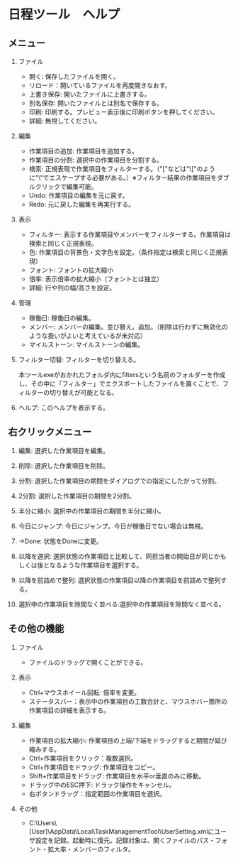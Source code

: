 ﻿# 日程ツール　ヘルプ

## メニュー

1. ファイル
   - 開く: 保存したファイルを開く。
   - リロード：開いているファイルを再度開きなおす。
   - 上書き保存: 開いたファイルに上書きする。
   - 別名保存: 開いたファイルとは別名で保存する。
   - 印刷: 印刷する。プレビュー表示後に印刷ボタンを押してください。
   - 詳細: 無視してください。

1. 編集
   - 作業項目の追加: 作業項目を追加する。
   - 作業項目の分割: 選択中の作業項目を分割する。
   - 検索: 正規表現で作業項目をフィルターする。（"["などは"\\["のように"\\"でエスケープする必要がある。）※フィルター結果の作業項目をダブルクリックで編集可能。
   - Undo: 作業項目の編集を元に戻す。
   - Redo: 元に戻した編集を再実行する。

1. 表示
   - フィルター: 表示する作業項目やメンバーをフィルターする。作業項目は検索と同じく正規表現。
   - 色: 作業項目の背景色・文字色を設定。（条件指定は検索と同じく正規表現）
   - フォント: フォントの拡大縮小
   - 倍率: 表示倍率の拡大縮小（フォントとは独立）
   - 詳細: 行や列の幅/高さを設定。

1. 管理
   - 稼働日: 稼働日の編集。
   - メンバー: メンバーの編集。並び替え。追加。（削除は行わずに無効化のような扱いがよいと考えているが未対応）
   - マイルストーン: マイルストーンの編集。

1. フィルター切替: フィルターを切り替える。

   本ツールexeがおかれたフォルダ内にfiltersという名前のフォルダーを作成し、その中に「フィルター」でエクスポートしたファイルを置くことで、フィルターの切り替えが可能となる。

1. ヘルプ: このヘルプを表示する。

## 右クリックメニュー

1. 編集: 選択した作業項目を編集。

1. 削除: 選択した作業項目を削除。

1. 分割: 選択した作業項目の期間をダイアログでの指定にしたがって分割。

1. 2分割: 選択した作業項目の期間を2分割。

1. 半分に縮小: 選択中の作業項目の期間を半分に縮小。

1. 今日にジャンプ: 今日にジャンプ。今日が稼働日でない場合は無視。

1. →Done: 状態をDoneに変更。

1. 以降を選択: 選択状態の作業項目と比較して、同担当者の開始日が同じかもしくは後となるような作業項目を選択する。

1. 以降を前詰めで整列: 選択状態の作業項目以降の作業項目を前詰めで整列する。

1. 選択中の作業項目を隙間なく並べる:選択中の作業項目を隙間なく並べる。

## その他の機能

1. ファイル
   - ファイルのドラッグで開くことができる。

1. 表示
   - Ctrl+マウスホイール回転: 倍率を変更。
   - ステータスバー：表示中の作業項目の工数合計と、マウスホバー箇所の作業項目の詳細を表示する。

1. 編集
   - 作業項目の拡大縮小: 作業項目の上端/下端をドラッグすると期間が延び縮みする。
   - Ctrl+作業項目をクリック：複数選択。
   - Ctrl+作業項目をドラッグ: 作業項目をコピー。
   - Shift+作業項目をドラッグ: 作業項目を水平or垂直のみに移動。
   - ドラッグ中のESC押下: ドラック操作をキャンセル。
   - 右ボタンドラッグ：指定範囲の作業項目を選択。

1. その他
   - C:\Users\\[User]\AppData\Local\TaskManagementTool\UserSetting.xmlにユーザ設定を記録。起動時に復元。記録対象は、開くファイルのパス・フォント・拡大率・メンバーのフィルタ。
